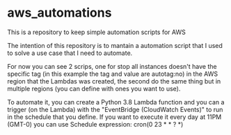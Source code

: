 # aws_automations
This is a repository to keep simple automation scripts for AWS

The intention of this repository is to mantain a automation script that I used to solve a use case that I need to automate.

For now you can see 2 scrips, one for stop all instances  doesn't have the specific tag (in this example the tag and value are autotag:no) in the AWS region that the Lambdas was created, the second do the same thing but in multiple regions (you can define with ones you want to use).

To automate it, you can create a Python 3.8 Lambda function and you can a trigger (on the Lambda) with the "EventBridge (CloudWatch Events)" to run in the schedule that you define. If you want to execute it every day at 11PM (GMT-0) you can use Schedule expression: cron(0 23 * * ? *)

